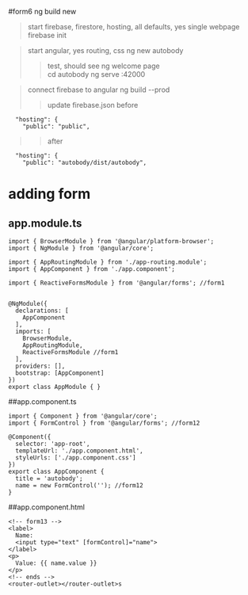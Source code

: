 #form6
ng build new 

>start firebase, firestore, hosting, all defaults, yes single webpage
firebase init

>start angular, yes routing, css
ng new autobody
>>test, should see ng welcome page  
cd autobody 
ng serve
:42000

>connect firebase to angular 
ng build --prod
>>update firebase.json
>>before
```
  "hosting": {
    "public": "public",
```
>>after
```
  "hosting": {
    "public": "autobody/dist/autobody",
```

# adding form
## app.module.ts
```
import { BrowserModule } from '@angular/platform-browser';
import { NgModule } from '@angular/core';

import { AppRoutingModule } from './app-routing.module';
import { AppComponent } from './app.component';

import { ReactiveFormsModule } from '@angular/forms'; //form1


@NgModule({
  declarations: [
    AppComponent
  ],
  imports: [
    BrowserModule,
    AppRoutingModule,
    ReactiveFormsModule //form1
  ],
  providers: [],
  bootstrap: [AppComponent]
})
export class AppModule { }

```

##app.component.ts
```
import { Component } from '@angular/core';
import { FormControl } from '@angular/forms'; //form12

@Component({
  selector: 'app-root',
  templateUrl: './app.component.html',
  styleUrls: ['./app.component.css']
})
export class AppComponent {
  title = 'autobody';
  name = new FormControl(''); //form12
}

```

##app.component.html 
```
<!-- form13 -->
<label>
  Name:
  <input type="text" [formControl]="name">
</label>
<p>
  Value: {{ name.value }}
</p>
<!-- ends -->
<router-outlet></router-outlet>s
```